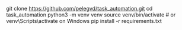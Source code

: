 git clone https://github.com/pelegvd/task_automation.git
cd task_automation
python3 -m venv venv
source venv/bin/activate     # or venv\Scripts\activate on Windows
pip install -r requirements.txt
